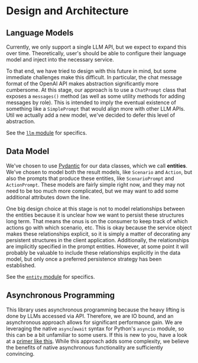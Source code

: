 # Design and Architecture

## Language Models
Currently, we only support a single LLM API, but we expect to expand this over time.
Theoretically, user's should be able to configure their language model and inject into the necessary service.

To that end, we have tried to design with this future in mind, but some immediate challenges make this difficult.
In particular, the chat message format of the OpenAI API makes abstraction significantly more cumbersome.
At this stage, our approach is to use a `ChatPrompt` class that exposes a `messages()` method (as well as some utility methods for adding messages by role).
This is intended to imply the eventual existence of something like a `SimplePrompt` that would align more with other LLM APIs.
Util we actually add a new model, we've decided to defer this level of abstraction.

See the [`llm` module](../src/gato/llm.py) for specifics.

## Data Model
We've chosen to use [Pydantic](https://docs.pydantic.dev/latest/) for our data classes, which we call **entities**.
We've chosen to model both the result models, like `Scenario` and `Action`, but also the prompts that produce these entities, like `ScenarioPrompt` and `ActionPrompt`.
These models are fairly simple right now, and they may not need to be too much more complicated, but we may want to add some additional attributes down the line.

One big design choice at this stage is not to model relationships between the entities because it is unclear how we want to persist these structures long term.
That means the onus is on the consumer to keep track of which actions go with which scenario, etc.
This is okay because the service object makes these relationships explicit, so it is simply a matter of decorating any persistent structures in the client application.
Additionally, the relationships are implicitly specified in the prompt entities.
However, at some point it will probably be valuable to include these relationships explicitly in the data model, but only once a preferred persistence strategy has been established. 

See the [`entity` module](../src/gato/entity.py) for specifics.

## Asynchronous Programming
This library uses asynchronous programming because the heavy lifting is done by LLMs accessed via API.
Therefore, we are IO bound, and an asynchronous approach allows for significant performance gain.
We are leveraging the native `async`/`await` syntax for Python's `asyncio` module, so this can be a bit unfamiliar to some users.
If this is new to you, have a look at a [primer like this](https://mlwhiz.com/blog/2022/11/26/asyncio/).
While this approach adds some complexity, we believe the benefits of native asynchronous functionality are sufficiently convincing.
